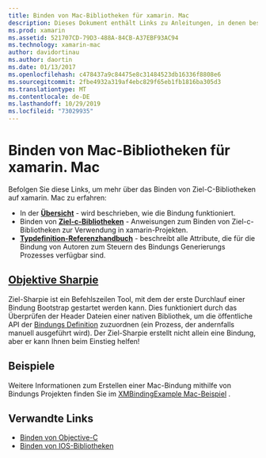 ```yaml
---
title: Binden von Mac-Bibliotheken für xamarin. Mac
description: Dieses Dokument enthält Links zu Anleitungen, in denen beschrieben wird, wie Sie mit Ziel-C-Bindungen in einer xamarin. Mac-Anwendung arbeiten, einschließlich Ziel-Sharpie und Beispielcode.
ms.prod: xamarin
ms.assetid: 521707CD-79D3-488A-84CB-A37EBF93AC94
ms.technology: xamarin-mac
author: davidortinau
ms.author: daortin
ms.date: 01/13/2017
ms.openlocfilehash: c478437a9c84475e8c31484523db16336f8808e6
ms.sourcegitcommit: 2fbe4932a319af4ebc829f65eb1fb1816ba305d3
ms.translationtype: MT
ms.contentlocale: de-DE
ms.lasthandoff: 10/29/2019
ms.locfileid: "73029935"
---
```

# <a name="binding-mac-libraries-for-xamarinmac"></a>Binden von Mac-Bibliotheken für xamarin. Mac

Befolgen Sie diese Links, um mehr über das Binden von Ziel-C-Bibliotheken auf xamarin. Mac zu erfahren:

- In der [**Übersicht**](~/cross-platform/macios/binding/overview.md) -
  wird beschrieben, wie die Bindung funktioniert.
- Binden von [**Ziel-c-Bibliotheken**](~/cross-platform/macios/binding/objective-c-libraries.md) -
  Anweisungen zum Binden von Ziel-c-Bibliotheken zur Verwendung in xamarin-Projekten.
- [**Typdefinition-Referenzhandbuch**](~/cross-platform/macios/binding/binding-types-reference.md) -
  beschreibt alle Attribute, die für die Bindung von Autoren zum Steuern des Bindungs Generierungs Prozesses verfügbar sind.

## <a name="objective-sharpiecross-platformmaciosbindingobjective-sharpieindexmd"></a>[Objektive Sharpie](~/cross-platform/macios/binding/objective-sharpie/index.md)

Ziel-Sharpie ist ein Befehlszeilen Tool, mit dem der erste Durchlauf einer Bindung Bootstrap gestartet werden kann.
Dies funktioniert durch das Überprüfen der Header Dateien einer nativen Bibliothek, um die öffentliche API der [Bindungs Definition](~/cross-platform/macios/binding/binding-types-reference.md) zuzuordnen (ein Prozess, der andernfalls manuell ausgeführt wird). Der Ziel-Sharpie erstellt nicht allein eine Bindung, aber er kann Ihnen beim Einstieg helfen!

## <a name="examples"></a>Beispiele

Weitere Informationen zum Erstellen einer Mac-Bindung mithilfe von Bindungs Projekten finden Sie im [XMBindingExample Mac-Beispiel](https://github.com/xamarin/mac-samples/tree/master/XMBindingExample) .

## <a name="related-links"></a>Verwandte Links

- [Binden von Objective-C](~/cross-platform/macios/binding/index.md)
- [Binden von IOS-Bibliotheken](~/ios/platform/binding-objective-c/index.md)
